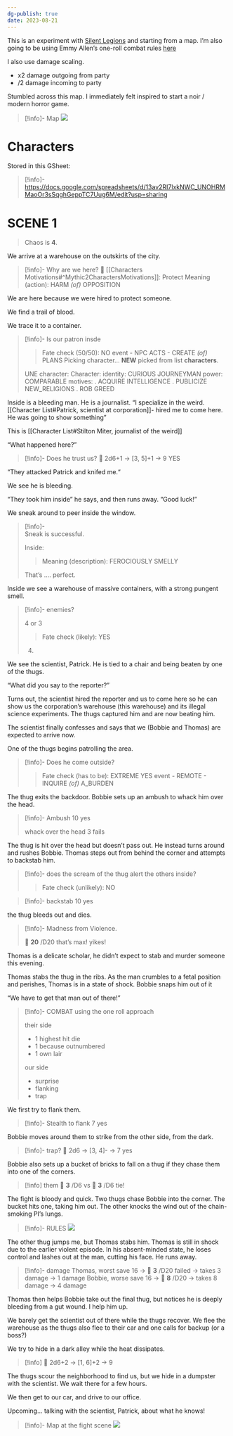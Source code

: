 ```yaml
---
dg-publish: true
date: 2023-08-21
---
```


This is an experiment with [Silent Legions](https://www.drivethrurpg.com/product/145769/Silent-Legions) and starting from a map. I’m also going to be using Emmy Allen’s one-roll combat rules [here](http://cavegirlgames.blogspot.com/2018/03/one-roll-fights.html)

I also use damage scaling.
- x2 damage outgoing from party
- /2 damage incoming to party

Stumbled across this map. I immediately felt inspired to start a noir / modern horror game.

> [!info]- Map
> ![](https://i.imgur.com/4J51GvS.jpg)


# Characters

Stored in this GSheet:

> [!info]-
> https://docs.google.com/spreadsheets/d/13av2RI7lxkNWC_UNOHRMMaoOr3sSqghGeppTC7Uug6M/edit?usp=sharing
> 


# SCENE 1

> Chaos is __4__.

We arrive at a warehouse on the outskirts of the city.

> [!info]-  Why are we here?
> 🎲 [[Characters Motivations#^Mythic2CharactersMotivations]]: Protect
> Meaning (action):
> HARM _(of)_ OPPOSITION

We are here because we were hired to protect someone. 

We find a trail of blood.

We trace it to a container. 

> [!info]-  Is our patron insde
> > Fate check (50/50):
> NO
> event - NPC ACTS - CREATE _(of)_ PLANS
> Picking character…
> > __NEW__ picked from list __characters__.
> 
> UNE character: 
> Character:
> identity: CURIOUS JOURNEYMAN
> power: COMPARABLE
> motives:
> . ACQUIRE INTELLIGENCE
> . PUBLICIZE NEW_RELIGIONS
> . ROB GREED
> 

Inside is a bleeding man. He is a journalist. “I specialize in the weird. [[Character List#Patrick, scientist at corporation]]-  hired me to come here. He was going to show something”

This is [[Character List#Stilton Miter, journalist of the weird]]

“What happened here?”

> [!info]-  Does he trust us?
> 🎲 2d6+1 -> [3, 5]+1 -> 9 
> YES

“They attacked Patrick and knifed me.“

We see he is bleeding. 

“They took him inside” he says, and then runs away. “Good luck!”

We sneak around to peer inside the window.

> [!info]-  
> Sneak is successful.
> 
> Inside:
> 
> > Meaning (description):
> FEROCIOUSLY SMELLY
> 
> That’s …. perfect.
> 

Inside we see a warehouse of massive containers, with a strong pungent smell. 

> [!info]-  enemies?
> 
> 4 or 3
> > Fate check (likely):
> YES
> 
> 4.

We see the scientist, Patrick. He is tied to a chair and being beaten by one of the thugs. 

“What did you say to the reporter?”

Turns out, the scientist hired the reporter and us to come here so he can show us the corporation’s warehouse (this warehouse) and its illegal science experiments. The thugs captured him and are now beating him.

The scientist finally confesses and says that we (Bobbie and Thomas) are expected to arrive now.

One of the thugs begins patrolling the area.

> [!info]-  Does he come outside?
> 
> > Fate check (has to be):
> EXTREME YES
> event - REMOTE - INQUIRE _(of)_ A_BURDEN

The thug exits the backdoor. Bobbie sets up an ambush to whack him over the head. 

> [!info]-  Ambush
> 10 yes 
> 
> whack over the head
> 3 fails

The thug is hit over the head but doesn’t pass out. He instead turns around and rushes Bobbie. Thomas steps out from behind the corner and attempts to backstab him.

> [!info]-  does the scream of the thug alert the others inside?
> > Fate check (unlikely):
> NO

> [!info]-  backstab
> 10 yes

the thug bleeds out and dies. 

> [!info]-  Madness from Violence. 
> 
> 🎲 __20__ /D20
> that’s max! yikes! 

Thomas is a delicate scholar, he didn’t expect to stab and murder someone this evening. 

Thomas stabs the thug in the ribs. As the man crumbles to a fetal position and perishes, Thomas is in a state of shock. Bobbie snaps him out of it

“We have to get that man out of there!”

> [!info]-  COMBAT
> using the one roll approach
> 
> their side
> + 1 highest hit die
> + 1 because outnumbered
> + 1 own lair
>   
> our side
> + surprise
> + flanking
> + trap

We first try to flank them. 

> [!info]-  Stealth to flank
> 7 yes

Bobbie moves around them to strike from the other side, from the dark. 

> [!info]-  trap?
> 🎲 2d6 -> [3, 4]-  -> 7
> yes

Bobbie also sets up a bucket of bricks to fall on a thug if they chase them into one of the corners.

> [!info]
> them 🎲 __3__ /D6 vs 🎲 __3__ /D6
> tie!
> 
> 

The fight is bloody and quick. Two thugs chase Bobbie into the corner. The bucket hits one, taking him out. The other knocks the wind out of the chain-smoking PI’s lungs.

> [!info]-  RULES
> ![](https://i.imgur.com/767Ldbz.png)

The other thug jumps me, but Thomas stabs him. Thomas is still in shock due to the earlier violent episode. In his absent-minded state, he loses control and lashes out at the man, cutting his face. He runs away.

> [!info]-  damage
> Thomas, worst save 16 → 🎲 __3__ /D20 failed → takes 3 damage → 1 damage
> Bobbie, worse save 16 → 🎲 __8__ /D20 → takes 8 damage → 4 damage
> 

Thomas then helps Bobbie take out the final thug, but notices he is deeply bleeding from a gut wound. I help him up.

We barely get the scientist out of there while the thugs recover. We flee the warehouse as the thugs also flee to their car and one calls for backup (or a boss?)

We try to hide in a dark alley while the heat dissipates.

> [!info]
> 🎲 2d6+2 -> [1, 6]+2 -> 9

The thugs scour the neighborhood to find us, but we hide in a dumpster with the scientist. We wait there for a few hours. 

We then get to our car, and drive to our office. 

Upcoming… talking with the scientist, Patrick, about what he knows!

> [!info]-  Map at the fight scene
> ![](https://i.imgur.com/qlV1HJo.jpg)

> 
